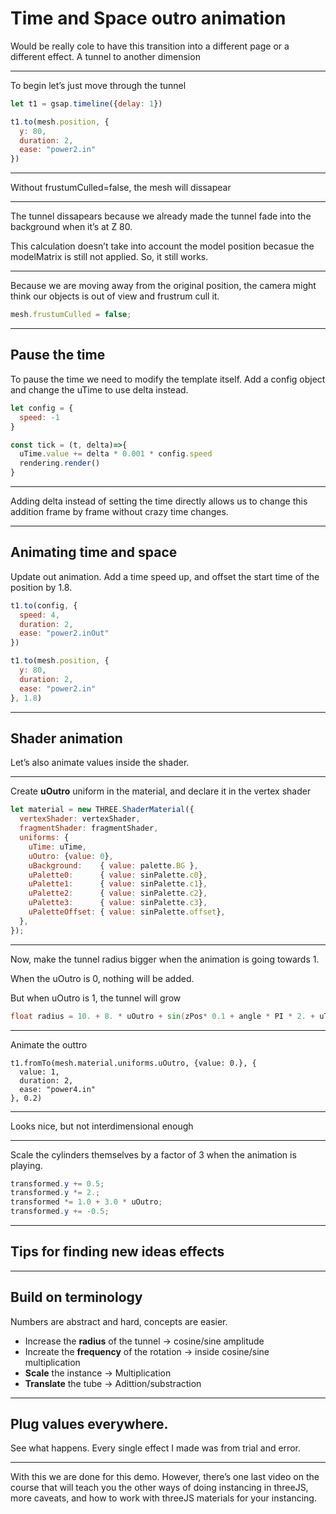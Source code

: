 # Time and Space outro animation

Would be really cole to have this transition into a different page or a different effect. A tunnel to another dimension

---

To begin let’s just move through the tunnel

```javascript
let t1 = gsap.timeline({delay: 1})

t1.to(mesh.position, {
  y: 80,
  duration: 2,
  ease: "power2.in"
})
```

---

Without frustumCulled=false, the mesh will dissapear 

---

The tunnel dissapears because we already made the tunnel fade into the background when it’s at Z 80.

This calculation doesn’t take into account the model position becasue the modelMatrix is still not applied. So, it still works.

---

Because we are moving away from the original position, the camera might think our objects is out of view and frustrum cull it.

```javascript
mesh.frustumCulled = false;
```

---

## Pause the time

To pause the time we need to modify the template itself. Add a config object and change the uTime to use delta instead.

```javascript
let config = {
  speed: -1
}

const tick = (t, delta)=>{
  uTime.value += delta * 0.001 * config.speed
  rendering.render()
}
```

---

Adding delta instead of setting the time directly allows us to change this addition frame by frame without crazy time changes.

---

## Animating time and space

Update out animation. Add a time speed up, and offset the start time of the position by 1.8.

```javascript
t1.to(config, {
  speed: 4,
  duration: 2,
  ease: "power2.inOut"
})

t1.to(mesh.position, {
  y: 80,
  duration: 2,
  ease: "power2.in"
}, 1.8)
```

---

## Shader animation

Let’s also animate values inside the shader.

---

Create **uOutro** uniform in the material, and declare it in the vertex shader

```javascript
let material = new THREE.ShaderMaterial({
  vertexShader: vertexShader,
  fragmentShader: fragmentShader,
  uniforms: {
    uTime: uTime,
    uOutro: {value: 0},
    uBackground:    { value: palette.BG },
    uPalette0:      { value: sinPalette.c0},
    uPalette1:      { value: sinPalette.c1},
    uPalette2:      { value: sinPalette.c2},
    uPalette3:      { value: sinPalette.c3},
    uPaletteOffset: { value: sinPalette.offset},
  },
});
```

---

Now, make the tunnel radius bigger when the animation is going towards 1.

When the uOutro is 0, nothing will be added.

But when uOutro is 1, the tunnel will grow

```glsl
float radius = 10. + 8. * uOutro + sin(zPos* 0.1 + angle * PI * 2. + uTime * 1.  ) * 2.;
```

---

Animate the outtro
```
t1.fromTo(mesh.material.uniforms.uOutro, {value: 0.}, {
  value: 1,
  duration: 2,
  ease: "power4.in"
}, 0.2)

```
---

Looks nice, but not interdimensional enough

---

Scale the cylinders themselves by a factor of 3 when the animation is playing.

```glsl
transformed.y += 0.5;
transformed.y *= 2.;
transformed *= 1.0 + 3.0 * uOutro;
transformed.y += -0.5;
```

---

## Tips for finding new ideas effects

---

## Build on terminology

Numbers are abstract and hard, concepts are easier.

- Increase the **radius** of the tunnel → cosine/sine amplitude
- Increate the **frequency** of the rotation → inside cosine/sine multiplication
- **Scale** the instance → Multiplication
- **Translate** the tube → Adittion/substraction

---

## Plug values everywhere.

See what happens. Every single effect I made was from trial and error.

---

With this we are done for this demo. However, there’s one last video on the course that will teach you the other ways of doing instancing in threeJS, more caveats, and how to work with threeJS materials for your instancing.
